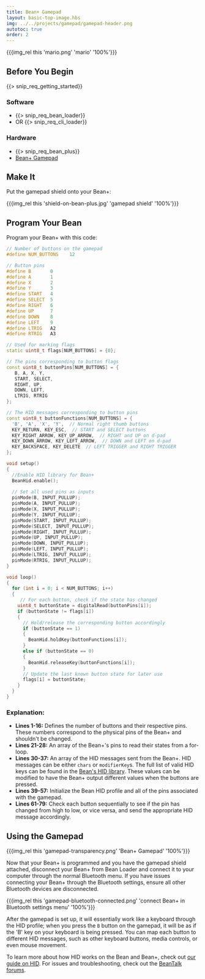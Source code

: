 ```yaml
---
title: Bean+ Gamepad
layout: basic-top-image.hbs
img: ../../projects/gamepad/gamepad-header.png
autotoc: true
order: 2
---
```


{{{img_rel this 'mario.png' 'mario' '100%'}}}

## Before You Begin

{{> snip_req_getting_started}}

### Software

* {{> snip_req_bean_loader}}
* OR {{> snip_req_cli_loader}}

### Hardware

* {{> snip_req_bean_plus}}
* [Bean+ Gamepad](http://store.punchthrough.com/products/bean-gamepad)

## Make It

Put the gamepad shield onto your Bean+:

{{{img_rel this 'shield-on-bean-plus.jpg' 'gamepad shield' '100%'}}}

## Program Your Bean

Program your Bean+ with this code:

```cpp
// Number of buttons on the gamepad
#define NUM_BUTTONS    12

// Button pins
#define B       0
#define A       1
#define X       2
#define Y       3
#define START   4
#define SELECT  5
#define RIGHT   6
#define UP      7
#define DOWN    8
#define LEFT    9
#define LTRIG   A2
#define RTRIG   A3

// Used for marking flags 
static uint8_t flags[NUM_BUTTONS] = {0};

// The pins corresponding to button flags
const uint8_t buttonPins[NUM_BUTTONS] = {
   B, A, X, Y,
   START, SELECT,
   RIGHT, UP,
   DOWN, LEFT,
   LTRIG, RTRIG
};

// The HID messages corresponding to button pins
const uint8_t buttonFunctions[NUM_BUTTONS] = {
  'B', 'A', 'X', 'Y',  // Normal right thumb buttons
  KEY_RETURN, KEY_ESC,  // START and SELECT buttons
  KEY_RIGHT_ARROW, KEY_UP_ARROW,  // RIGHT and UP on d-pad
  KEY_DOWN_ARROW, KEY_LEFT_ARROW,  // DOWN and LEFT on d-pad
  KEY_BACKSPACE, KEY_DELETE  // LEFT TRIGGER and RIGHT TRIGGER
};

void setup() 
{
  //Enable HID library for Bean+
  BeanHid.enable();
  
  // Set all used pins as inputs
  pinMode(B, INPUT_PULLUP);
  pinMode(A, INPUT_PULLUP);
  pinMode(X, INPUT_PULLUP);
  pinMode(Y, INPUT_PULLUP);
  pinMode(START, INPUT_PULLUP);
  pinMode(SELECT, INPUT_PULLUP);
  pinMode(RIGHT, INPUT_PULLUP);
  pinMode(UP, INPUT_PULLUP);
  pinMode(DOWN, INPUT_PULLUP);
  pinMode(LEFT, INPUT_PULLUP);
  pinMode(LTRIG, INPUT_PULLUP);
  pinMode(RTRIG, INPUT_PULLUP);
}

void loop() 
{
  for (int i = 0; i < NUM_BUTTONS; i++)
  {
  	 // For each button, check if the state has changed
    uint8_t buttonState = digitalRead(buttonPins[i]);
    if (buttonState != flags[i])
    {
      // Hold/release the corresponding button accordingly
      if (buttonState == 1)
      {
        BeanHid.holdKey(buttonFunctions[i]);
      }
      else if (buttonState == 0)
      {
        BeanHid.releaseKey(buttonFunctions[i]);
      }
      // Update the last known button state for later use
      flags[i] = buttonState;
    }
  }
}
```

### Explanation:

* **Lines 1-16:** Defines the number of buttons and their respective pins. These numbers correspond to the physical pins of the Bean+ and shouldn't be changed.
* **Lines 21-28:** An array of the Bean+'s pins to read their states from a for-loop.
* **Lines 30-37:** An array of the HID messages sent from the Bean+. HID messages can be either `chars` or `modifierKey`s. The full list of valid HID keys can be found in the [Bean's HID library](https://github.com/PunchThrough/bean-arduino-core/blob/master/hardware/bean/avr/cores/bean/BeanHID.h). These values can be modified to have the Bean+ output different values when the buttons are pressed.
* **Lines 39-57:** Initialize the Bean HID profile and all of the pins associated with the gamepad.
* **Lines 61-79:** Check each button sequentially to see if the pin has changed from high to low, or vice versa, and send the appropriate HID message accordingly.

## Using the Gamepad

{{{img_rel this 'gamepad-transparency.png' 'Bean+ Gamepad' '100%'}}}

Now that your Bean+ is programmed and you have the gamepad shield attached, disconnect your Bean+ from Bean Loader and connect it to your computer through the normal Bluetooth menu. If you have issues connecting your Bean+ through the Bluetooth settings, ensure all other Bluetooth devices are disconnected.

{{{img_rel this 'gamepad-bluetooth-connected.png' 'connect Bean+ in Bluetooth settings menu' '100%'}}}

After the gamepad is set up, it will essentially work like a keyboard through the HID profile; when you press the `B` button on the gamepad, it will be as if the 'B' key on your keyboard is being pressed. You can map each button to different HID messages, such as other keyboard buttons, media controls, or even mouse movement.

To learn more about how HID works on the Bean and Bean+, check out [our guide on HID]({{relativeRoot}}guides/features/hid). For issues and troubleshooting, check out the [BeanTalk forums](http://beantalk.punchthrough.com/).